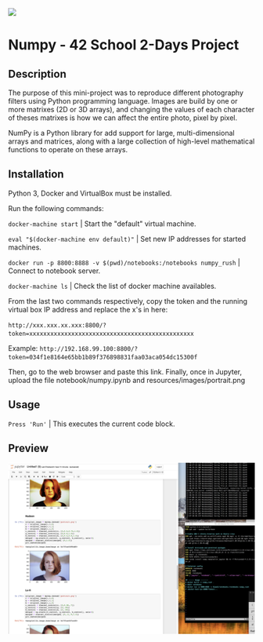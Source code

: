 <img src="resources/images/numpy_banner.png" width="1200">

# Numpy - 42 School 2-Days Project

## Description

The purpose of this mini-project was to reproduce different photography filters using Python programming language. Images are build by one or more matrixes (2D or 3D arrays), and changing the values of each character of theses matrixes is how we can affect the entire photo, pixel by pixel. 

NumPy is a Python library for add support for large, multi-dimensional arrays and matrices, along with a large collection of high-level mathematical functions to operate on these arrays.

## Installation
Python 3, Docker and VirtualBox must be installed.

Run the following commands:

`docker-machine start` | Start the "default" virtual machine.

`eval "$(docker-machine env default)"` | Set new IP addresses for started machines.

`docker run -p 8800:8888 -v $(pwd)/notebooks:/notebooks numpy_rush` | Connect to notebook server.

`docker-machine ls` | Check the list of docker machine availables.

From the last two commands respectively, copy the token and the running virtual box IP address and replace the x's in here:

`http://xxx.xxx.xx.xxx:8800/?token=xxxxxxxxxxxxxxxxxxxxxxxxxxxxxxxxxxxxxxxxxxxxxxx`

Example:
`http://192.168.99.100:8800/?token=034f1e8164e65bb1b89f376898831faa03aca054dc15300f`

Then, go to the web browser and paste this link.
Finally, once in Jupyter, upload the file notebook/numpy.ipynb and resources/images/portrait.png

## Usage
`Press 'Run'` | This executes the current code block.

## Preview

<img src="resources/images/numpy.png" width="1000">
